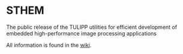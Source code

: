 # STHEM

The public release of the TULIPP utilities for efficient development of embedded high-performance image processing applications

All information is found in the [wiki](https://github.com/tulipp-eu/sthem/wiki). 
